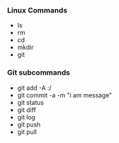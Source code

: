 ### Linux Commands

- ls
- rm
- cd
- mkdir
- git

### Git subcommands

- git add -A :/
- git commit -a -m "i am message"
- git status
- git diff
- git log
- git push
- git pull
